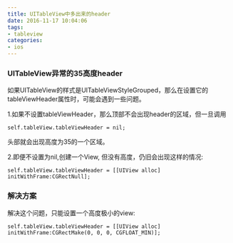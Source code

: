 ```yaml
---
title: UITableView中多出来的header
date: 2016-11-17 10:04:06
tags:
- tableview
categories:
- ios
---
```


### UITableView异常的35高度header
如果UITableView的样式是UITableViewStyleGrouped，那么在设置它的tableViewHeader属性时，可能会遇到一些问题。

1.如果不设置tableViewHeader，那么顶部不会出现header的区域，但一旦调用
```objc
self.tableView.tableViewHeader = nil;
```
头部就会出现高度为35的一个区域。

2.即便不设置为nil,创建一个View, 但没有高度，仍旧会出现这样的情况:
```objc
self.tableView.tableViewHeader = [[UIView alloc] initWithFrame:CGRectNull];
```
<!-- more -->
### 解决方案
解决这个问题，只能设置一个高度极小的view:
```objc
self.tableView.tableViewHeader = [[UIView alloc] initWithFrame:CGRectMake(0, 0, 0, CGFLOAT_MIN)];
```
